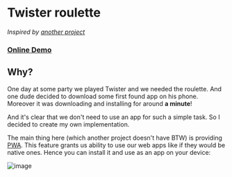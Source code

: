 # Twister roulette

*Inspired by [another project](https://twister-roulette.com/ru)*

### [Online Demo](https://dominux.github.io/twister-roulette)

## Why?

One day at some party we played Twister and we needed the roulette. And one dude decided to download some first found app on his phone. Moreover it was downloading and installing for around __a minute__!

And it's clear that we don't need to use an app for such a simple task. So I decided to create my own implementation.

The main thing here (which another project doesn't have BTW) is providing [PWA](https://web.dev/progressive-web-apps/). This feature grants us ability to  use our web apps like if they would be native ones. Hence you can install it and use as an app on your device:

![image](https://user-images.githubusercontent.com/55978340/197776978-918f7a01-d5e9-463f-b281-8c139657c4e3.png)


